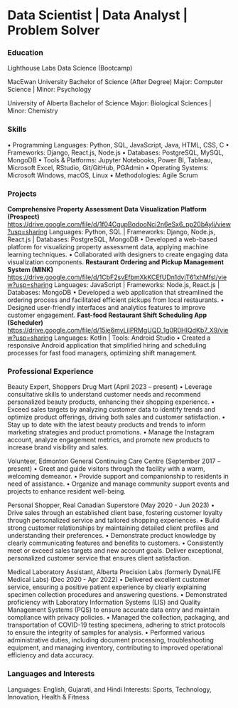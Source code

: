 # Data Scientist | Data Analyst | Problem Solver

### Education
Lighthouse Labs
Data Science (Bootcamp)

MacEwan University
Bachelor of Science (After Degree)
Major: Computer Science | Minor: Psychology

University of Alberta
Bachelor of Science
Major: Biological Sciences | Minor: Chemistry

### Skills
•	Programming Languages: Python, SQL, JavaScript, Java, HTML, CSS, C
•	Frameworks: Django, React.js, Node.js
•	Databases: PostgreSQL, MySQL, MongoDB
•	Tools & Platforms: Jupyter Notebooks, Power BI, Tableau, Microsoft Excel, RStudio, Git/GitHub, PGAdmin
•	Operating Systems: Microsoft Windows, macOS, Linux
•	Methodologies: Agile Scrum

### Projects
**Comprehensive Property Assessment Data Visualization Platform (Prospect)**
https://drive.google.com/file/d/1f04CqupBodooNci2n6eSx6_pp20bAyli/view?usp=sharing
Languages: Python, SQL | Frameworks: Django, Node.js, React.js | Databases: PostgreSQL, MongoDB
•	Developed a web-based platform for visualizing property assessment data, applying machine learning techniques.
•	Collaborated with designers to create engaging data visualization components.
**Restaurant Ordering and Pickup Management System (MINK)**
https://drive.google.com/file/d/1CbF2svEfbmXkKCEfUDn1dvjT61xhMfsI/view?usp=sharing
Languages: JavaScript | Frameworks: Node.js, React.js | Databases: MongoDB
•	Developed a web application that streamlined the ordering process and facilitated efficient pickups from local restaurants.
•	Designed user-friendly interfaces and analytics features to improve customer engagement.
**Fast-food Restaurant Shift Scheduling App (Scheduler)**
https://drive.google.com/file/d/15ie6myLilPRMgUQD_1g0R0HIQdKb7_X9/view?usp=sharing
Languages: Kotlin | Tools: Android Studio
•	Created a responsive Android application that simplified hiring and scheduling processes for fast food managers, optimizing shift management.

### Professional Experience
Beauty Expert, Shoppers Drug Mart (April 2023 – present) 
•	Leverage consultative skills to understand customer needs and recommend personalized beauty products, enhancing their shopping experience. 
•	Exceed sales targets by analyzing customer data to identify trends and optimize product offerings, driving both sales and customer satisfaction. 
•	Stay up to date with the latest beauty products and trends to inform marketing strategies and product promotions. 
•	Manage the Instagram account, analyze engagement metrics, and promote new products to increase brand visibility and sales.

Volunteer, Edmonton General Continuing Care Centre (September 2017 – present)
•	Greet and guide visitors through the facility with a warm, welcoming demeanor. 
•	Provide support and companionship to residents in need of assistance. 
•	Organize and manage community support events and projects to enhance resident well-being.

Personal Shopper, Real Canadian Superstore (May 2020 - Jun 2023) 
•	Drive sales through an established client base, fostering customer loyalty through personalized service and tailored shopping experiences. 
•	Build strong customer relationships by maintaining detailed client profiles and understanding their preferences. 
•	Demonstrate product knowledge by clearly communicating features and benefits to customers. 
•	Consistently meet or exceed sales targets and new account goals. Deliver exceptional, personalized customer service that ensures client satisfaction.

Medical Laboratory Assistant, Alberta Precision Labs (formerly DynaLIFE Medical Labs) (Dec 2020 - Apr 2022) 
•	Delivered excellent customer service, ensuring a positive patient experience by clearly explaining specimen collection procedures and answering questions.
•	Demonstrated proficiency with Laboratory Information Systems (LIS) and Quality Management Systems (PQS) to ensure accurate data entry and maintain compliance with privacy policies. 
•	Managed the collection, packaging, and transportation of COVID-19 testing specimens, adhering to strict protocols to ensure the integrity of samples for analysis. 
•	Performed various administrative duties, including document processing, troubleshooting equipment, and managing inventory, contributing to improved operational efficiency and data accuracy.

### Languages and Interests
Languages: English, Gujarati, and Hindi
Interests: Sports, Technology, Innovation, Health & Fitness
